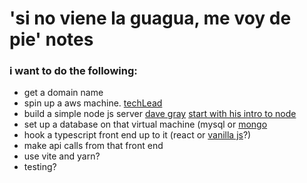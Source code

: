 # 'si no viene la guagua, me voy de pie' notes

### i want to do the following:
* get a domain name
* spin up a aws machine. [techLead](https://www.youtube.com/watch?v=1YXqXPWjmKk)
* build a simple node js server [dave gray](https://www.youtube.com/watch?v=3ZAKY-CDKog) [start with his intro to node](https://www.youtube.com/playlist?list=PL0Zuz27SZ-6PFkIxaJ6Xx_X46avTM1aYw)
* set up a database on that virtual machine (mysql or [mongo](https://fullstackopen.com/en/part3/saving_data_to_mongo_db)
* hook a typescript front end up to it (react or [vanilla js](https://dev.to/vijaypushkin/dead-simple-state-management-in-vanilla-javascript-24p0)?)
* make api calls from that front end
* use vite and yarn?
* testing?

